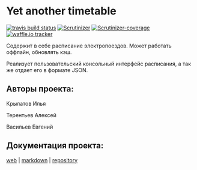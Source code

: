 # Yet another timetable

[![travis build status](https://travis-ci.org/sibsutis-zp51-coolteam/timetable.svg?branch=master)](https://travis-ci.org/sibsutis-zp51-coolteam/timetable) [![Scrutinizer](https://scrutinizer-ci.com/g/sibsutis-zp51-coolteam/timetable/badges/quality-score.png?b=master)](https://scrutinizer-ci.com/g/sibsutis-zp51-coolteam/timetable) [![Scrutinizer-coverage](https://scrutinizer-ci.com/g/sibsutis-zp51-coolteam/timetable/badges/coverage.png?b=master)](https://scrutinizer-ci.com/g/sibsutis-zp51-coolteam/timetable) [![waffle.io tracker](https://badge.waffle.io/sibsutis-zp51-coolteam/timetable.png?label=ready&title=Ready)](https://waffle.io/sibsutis-zp51-coolteam/timetable)

Содержит в себе расписание электропоездов.
Может работать оффлайн, обновлять кэш.

Реализует пользовательский консольный интерфейс расписания, а так же отдает его в формате JSON.

## Авторы проекта:

Крылатов Илья

Терентьев Алексей

Васильев Евгений

## Документация проекта:

[web](http://sibsutis.i.nsk.ru/doc) | [markdown](https://github.com/sibsutis-zp51-coolteam/timetable-doc/blob/master/markdown/ApiIndex.md) | [repository](https://github.com/sibsutis-zp51-coolteam/timetable-doc)
